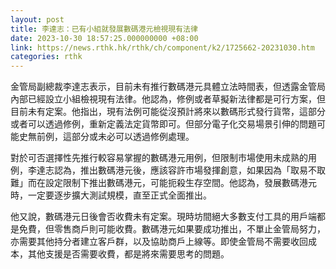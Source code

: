 ```yaml
---
layout: post
title: 李達志：已有小組就發展數碼港元檢視現有法律
date: 2023-10-30 18:57:25.000000000 +08:00
link: https://news.rthk.hk/rthk/ch/component/k2/1725662-20231030.htm
categories: rthk
---
```


金管局副總裁李達志表示，目前未有推行數碼港元具體立法時間表，但透露金管局內部已經設立小組檢視現有法律。他認為，修例或者草擬新法律都是可行方案，但目前未有定案。他指出，現有法例可能從沒預計將來以數碼形式發行貨幣，這部分或者可以透過修例，重新定義法定貨幣即可。但部分電子化交易場景引伸的問題可能史無前例，這部分或未必可以透過修例處理。

對於可否選擇性先推行較容易掌握的數碼港元用例，但限制市場使用未成熟的用例，李達志認為，推出數碼港元後，應該容許市場發揮創意，如果因為「取易不取難」而在設定限制下推出數碼港元，可能扼殺生存空間。他認為，發展數碼港元時，一定要逐步擴大測試規模，直至正式全面推出。

他又說，數碼港元日後會否收費未有定案。現時坊間絕大多數支付工具的用戶端都是免費，但零售商戶則可能收費。數碼港元如果要成功推出，不單止金管局努力，亦需要其他持分者建立客戶群，以及協助商戶上線等。即使金管局不需要收回成本，其他支援是否需要收費，都是將來需要思考的問題。
